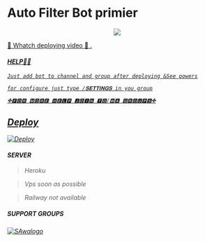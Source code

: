 # Auto Filter Bot primier

<p align="center">
  <a href="https://www.python.org">
    <img src="http://ForTheBadge.com/images/badges/made-with-python.svg">
<P align="center">
   <a href="https://youtu.be/zztf40dmEbI">

🎀 Whatch deploying video 🎀
.
<i>
      

#### HELP👩‍💻



```Just add bot to channel and group after deploying &See powers```



```for configure just type /𝐒𝐄𝐓𝐓𝐈𝐍𝐆𝐒 in you group```

```✤🅵🅾🆁 🅼🅾🆁🅴 🅷🅴🅻🅿 🅹🅾🅸🅽 🆃🅶/🆆🅰 🅶🆁🅾🆄🅿🆂✤```
## Deploy

<a href="https://heroku.com/deploy?template=https://github.com/BlinderOX/Auto-F-B/tree/main">
  <img src="https://www.herokucdn.com/deploy/button.svg" alt="Deploy">
</a>
<i>


#### SERVER

 >Heroku 

 >Vps soon as possible

 >Railway not available

##### SUPPORT GROUPS

[![SAwalogo](https://telegra.ph/file/0da96d2be9ac508c2e082.png)](https://chat.whatsapp.com/CBKnU789OGpBeCUTsWUs2y)
  <div align="center">


